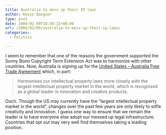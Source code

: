 ```yaml
---
title: Australia to mess up their IP laws
author: Kevin Dangoor
type: post
date: 2004-02-09T18:50:32+00:00
url: /2004/02/09/australia-to-mess-up-their-ip-laws/
categories:
  - Politics

---
```

I seem to remember that one of the reasons the government supported the Sonny Bono Copyright Term Extension Act was to harmonize with other countries. Now, Australia is signing up for the [United States &#8211; Australia Free Trade Agreement][1] which, in part:

> Harmonises our intellectual property laws more closely with the largest intellectual property market in the world, which is recognised as a global leader in innovation and creative products.

Ouch. Though the US may currently have the &#8220;largest intellectual property market in the world&#8221;, changes over the past few years are only likely to stifle creativity and innovation. I guess one way to ensure that we remain the leader is to have everyone else adopt our messed up legal infrastructure. Countries that opt out may very well find themselves taking a leading position.

 [1]: http://www.dfat.gov.au/trade/negotiations/us_fta/outcomes/08_intellectual_property.html "United States - Australia Free Trade Agreement"